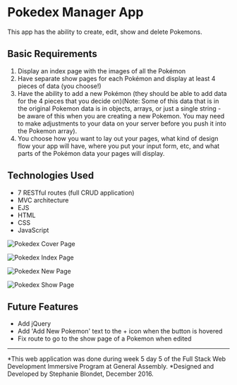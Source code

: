 # Pokedex Manager App
This app has the ability to create, edit, show and delete Pokemons.

## Basic Requirements
1. Display an index page with the images of all the Pokémon
2. Have separate show pages for each Pokémon and display at least 4 pieces of data (you choose!)
3. Have the ability to add a new Pokémon (they should be able to add data for the 4 pieces that you decide on)(Note: Some of this data that is in the original Pokemon data is in objects, arrays, or just a single string - be aware of this when you are creating a new Pokemon. You may need to make adjustments to your data on your server before you push it into the Pokemon array).
4. You choose how you want to lay out your pages, what kind of design flow your app will have, where you put your input form, etc, and what parts of the Pokémon data your pages will display.

## Technologies Used
- 7 RESTful routes (full CRUD application)
- MVC architecture
- EJS
- HTML
- CSS
- JavaScript

![Pokedex Cover Page](images/pokedex-cover-page.png "Pokedex Cover Page")

![Pokedex Index Page](images/pokedex-index-page.png "Pokedex Index Page")

![Pokedex New Page](images/pokedex-new-page.png "Pokedex New Page")

![Pokedex Show Page](images/pokedex-show-page.png "Pokedex Show Page")


## Future Features
- Add jQuery
- Add 'Add New Pokemon' text to the + icon when the button is hovered
- Fix route to go to the show page of a Pokemon when edited

----------------------

*This web application was done during week 5 day 5 of the Full Stack Web Development Immersive Program at General Assembly. *Designed and Developed by Stephanie Blondet, December 2016.

